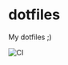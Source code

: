 # dotfiles
My dotfiles ;)

![CI](https://github.com/jaimegildesagredo/dotfiles/workflows/CI/badge.svg)

